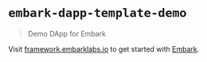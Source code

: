 # `embark-dapp-template-demo`

> Demo DApp for Embark

Visit [framework.embarklabs.io](https://framework.embarklabs.io/) to get started with
[Embark](https://github.com/embarklabs/embark).
